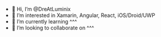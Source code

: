 - 👋 Hi, I’m @DreAtLuminix
- 👀 I’m interested in Xamarin, Angular, React, iOS/Droid/UWP
- 🌱 I’m currently learning ^^^
- 💞️ I’m looking to collaborate on ^^^
